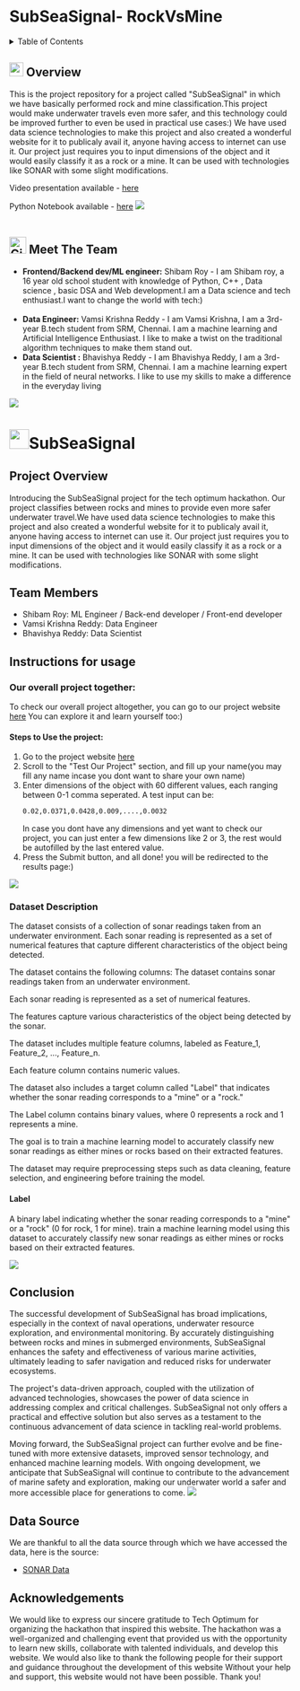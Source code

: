 # SubSeaSignal- RockVsMine
<details>
    <summary>Table of Contents</summary>
    <ol>
        <li>
            <a href="#Overview">Overview</a>
        </li>
        <li>
            <a href="#meet_the_team">Meet The Team</a>
        </li>
        <li>
            <a href="#SubSeaSignal">SubSeaSignal</a>
        </li>
        <ul>
            <li><a href="#project-overview">Project Overview</a></li>
            <li><a href="#team-members">Team Members</a></li>
            <li><a href="#instructions">Instructions</a></li>
            <li><a href="#conclusion">Conclusion</a></li>
            <li><a href="#data-source">Data Source</a></li>
            <li><a href="#acknowledgments">Acknowledgement</a></li>
        </ul>
    </ol>
</details >

<h2 id="Overview">
 <img src="https://media2.giphy.com/media/QssGEmpkyEOhBCb7e1/giphy.gif?cid=ecf05e47a0n3gi1bfqntqmob8g9aid1oyj2wr3ds3mg700bl&rid=giphy.gif" width="25" class="overviews"><b> Overview</b>
</h2>
This is the project repository for a project called "SubSeaSignal" in which we have basically performed rock and mine classification.This project would make underwater travels even more safer, and this technology could be improved further to even be used in practical use cases:)
We have used data science technologies to make this project and also created a wonderful website for it to publicaly avail it, anyone having access to internet can use it.
Our project just requires you to input dimensions of the object and it would easily classify it as a rock or a mine. It can be used with technologies like SONAR with some slight modifications.


Video presentation available - <a href="https://youtu.be/xnO65jDGpDU?si=WeiCQov4fMLiQXTX">here</a>

Python Notebook available - <a href="https://github.com/VAMSIKRISHNA2210/Rocks-vs-Mines/blob/main/Mines_vs_Rocks_data_exploration_%20(1).ipynb">here</a>
<img src="https://user-images.githubusercontent.com/73097560/115834477-dbab4500-a447-11eb-908a-139a6edaec5c.gif"><br><br>
<h2 id="meet_the_team">
<img src="https://media.giphy.com/media/W5eoZHPpUx9sapR0eu/giphy.gif" width="30px" alt="Git"/>&nbsp;<b>Meet The Team</b>
 </h2>

<ul>
    <li>
        <strong>Frontend/Backend dev/ML engineer:</strong> Shibam Roy - I am Shibam roy, a 16 year old school student with knowledge of Python, C++ , Data science , basic DSA and Web development.I am a Data science and tech enthusiast.I want to change the world with tech:)
    </li>
    <br>
    <li>
        <strong>Data Engineer:</strong> Vamsi Krishna Reddy - I am Vamsi Krishna, I am a 3rd-year B.tech student from SRM, Chennai. I am a machine learning and Artificial Intelligence Enthusiast. I like to make a twist on the traditional algorithm techniques to make them stand out.
    </li>
    <li>
        <strong>Data Scientist :</strong> Bhavishya Reddy  - I am Bhavishya Reddy, I am a 3rd-year B.tech student from SRM, Chennai. I am a machine learning expert in the field of neural networks. I like to use my skills to make a difference in the everyday living
    </li>
   
</ul>
<img src="https://user-images.githubusercontent.com/73097560/115834477-dbab4500-a447-11eb-908a-139a6edaec5c.gif"><br>

<h1 id="SubSeaSignal">
    <img src="https://media.giphy.com/media/iY8CRBdQXODJSCERIr/giphy.gif" width="35"><b>SubSeaSignal</b>
</h1>

<h2 id="project-overview">
    <b>Project Overview</b>
</h2>

Introducing the SubSeaSignal project for the tech optimum hackathon. Our project classifies between rocks and mines to provide even more safer underwater travel.We have used data science technologies to make this project and also created a wonderful website for it to publicaly avail it, anyone having access to internet can use it.
Our project just requires you to input dimensions of the object and it would easily classify it as a rock or a mine. It can be used with technologies like SONAR with some slight modifications.

<h2 id="team-members">
    <b>Team Members</b>
</h2>

- Shibam Roy: ML Engineer / Back-end developer / Front-end developer
- Vamsi Krishna Reddy: Data Engineer
- Bhavishya Reddy: Data Scientist

<h2 id="instructions">
<b>Instructions for usage </b>
</h2>

### Our overall project together:
To check our overall project altogether, you can go to our project website <a href="https://subseasignal.pythonanywhere.com/">here</a>
You can explore it and learn yourself too:)

#### Steps to Use the project:
1. Go to the project website <a href="https://subseasignal.pythonanywhere.com/">here</a>
2. Scroll to the "Test Our Project" section, and fill up your name(you may fill any name incase you dont want to share your own name)
3. Enter dimensions of the object with 60 different values, each ranging between 0-1 comma seperated.
   A test input can be:
   ``` bash
   0.02,0.0371,0.0428,0.009,....,0.0032
   ```
   In case you dont have any dimensions and yet want to check our project, you can just enter a few dimensions like 2 or 3, the rest would be autofilled by the last entered value.
4. Press the Submit button, and all done! you will be redirected to the results page:)
   
<img src="https://user-images.githubusercontent.com/73097560/115834477-dbab4500-a447-11eb-908a-139a6edaec5c.gif">

### Dataset Description

The dataset consists of a collection of sonar readings taken from an underwater environment. Each sonar reading is represented as a set of numerical features that capture different characteristics of the object being detected.

The dataset contains the following columns:
The dataset contains sonar readings taken from an underwater environment.

Each sonar reading is represented as a set of numerical features.

The features capture various characteristics of the object being detected by the sonar.

The dataset includes multiple feature columns, labeled as Feature_1, Feature_2, ..., Feature_n.

Each feature column contains numeric values.

The dataset also includes a target column called "Label" that indicates whether the sonar reading corresponds to a "mine" or a "rock."

The Label column contains binary values, where 0 represents a rock and 1 represents a mine.

The goal is to train a machine learning model to accurately classify new sonar readings as either mines or rocks based on their extracted features.

The dataset may require preprocessing steps such as data cleaning, feature selection, and engineering before training the model.

#### Label 
A binary label indicating whether the sonar reading corresponds to a "mine" or a "rock" (0 for rock, 1 for mine).
train a machine learning model using this dataset to accurately classify new sonar readings as either mines or rocks based on their extracted features.

<img src="https://user-images.githubusercontent.com/73097560/115834477-dbab4500-a447-11eb-908a-139a6edaec5c.gif">


<h2 id="conclusion">
<b>Conclusion</b>
</h2>
The successful development of SubSeaSignal has broad implications, especially in the context of naval operations, underwater resource exploration, and environmental monitoring. By accurately distinguishing between rocks and mines in submerged environments, SubSeaSignal enhances the safety and effectiveness of various marine activities, ultimately leading to safer navigation and reduced risks for underwater ecosystems.

The project's data-driven approach, coupled with the utilization of advanced technologies, showcases the power of data science in addressing complex and critical challenges. SubSeaSignal not only offers a practical and effective solution but also serves as a testament to the continuous advancement of data science in tackling real-world problems.

Moving forward, the SubSeaSignal project can further evolve and be fine-tuned with more extensive datasets, improved sensor technology, and enhanced machine learning models. With ongoing development, we anticipate that SubSeaSignal will continue to contribute to the advancement of marine safety and exploration, making our underwater world a safer and more accessible place for generations to come.
<img src="https://user-images.githubusercontent.com/73097560/115834477-dbab4500-a447-11eb-908a-139a6edaec5c.gif">
<h2 id="data-source">
<b>Data Source</b>
</h2>
We are thankful to all the data source through which we have accessed the data, here is the source:
<ul>
    <li><a href="https://archive.ics.uci.edu/ml/machine-learning-databases/undocumented/connectionist-bench/sonar/sonar.all-data">SONAR Data</a></li>
</ul>

<h2 id="acknowledgements">
<b>Acknowledgements</b>
</h2>

We would like to express our sincere gratitude to Tech Optimum for organizing the hackathon that inspired this website. The hackathon was a well-organized and challenging event that provided us with the opportunity to learn new skills, collaborate with talented individuals, and develop this website.
We would also like to thank the following people for their support and guidance throughout the development of this website
Without your help and support, this website would not have been possible. Thank you!

